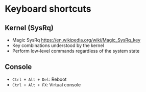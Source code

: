 # Keyboard shortcuts

## Kernel (SysRq)

- Magic SysRq <https://en.wikipedia.org/wiki/Magic_SysRq_key>
- Key combinations understood by the kernel
- Perform low-level commands regardless of the system state

## Console

- `Ctrl + Alt + Del`: Reboot
- `Ctrl + Alt + FX`: Virtual console
